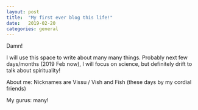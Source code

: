 ```yaml
---
layout: post
title:  "My first ever blog this life!"
date:   2019-02-20
categories: general
---
```


Damn!

I will use this space to write about many many things. Probably next few days/months (2019 Feb now), I will focus on science, but definitely drift to talk about spirituality!

About me: Nicknames are Vissu / Vish and Fish (these days by my cordial friends)

My gurus: many!
